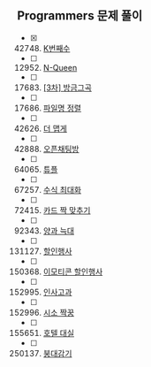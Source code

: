 ## Programmers 문제 풀이

- [x] 42748. [K번째수](https://school.programmers.co.kr/learn/courses/30/lessons/42748)    

- [ ] 12952. [N-Queen](https://school.programmers.co.kr/learn/courses/30/lessons/12952)    
- [ ] 17683. [[3차] 방금그곡](https://school.programmers.co.kr/learn/courses/30/lessons/17683)    
- [ ] 17686. [파일명 정렬](https://school.programmers.co.kr/learn/courses/30/lessons/17686)    
- [ ] 42626. [더 맵게](https://school.programmers.co.kr/learn/courses/30/lessons/42626)    
- [ ] 42888. [오픈채팅방](https://school.programmers.co.kr/learn/courses/30/lessons/42888)    
- [ ] 64065. [튜플](https://school.programmers.co.kr/learn/courses/30/lessons/64065)    
- [ ] 67257. [수식 최대화](https://school.programmers.co.kr/learn/courses/30/lessons/67257)    
- [ ] 72415. [카드 짝 맞추기](https://school.programmers.co.kr/learn/courses/30/lessons/72415)    
- [ ] 92343. [양과 늑대](https://school.programmers.co.kr/learn/courses/30/lessons/92343)    
    
- [ ] 131127. [할인행사](https://school.programmers.co.kr/learn/courses/30/lessons/131127)    
- [ ] 150368. [이모티콘 할인행사](https://school.programmers.co.kr/learn/courses/30/lessons/150368)    
- [ ] 152995. [인사고과](https://school.programmers.co.kr/learn/courses/30/lessons/152995)    
- [ ] 152996. [시소 짝꿍](https://school.programmers.co.kr/learn/courses/30/lessons/152996)    
- [ ] 155651. [호텔 대실](https://school.programmers.co.kr/learn/courses/30/lessons/155651)    
    
- [ ] 250137. [붕대감기](https://school.programmers.co.kr/learn/courses/30/lessons/250137)    
